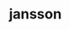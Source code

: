 ---
title: "jansson"
layout: cache
categories: [package, develop-2024-05-05]
meta: {"versions": ["2.14"], "compilers": ["gcc@=11.4.0", "gcc@=7.3.1"], "oss": ["amzn2", "ubuntu22.04"], "platforms": ["linux"], "targets": ["neoverse_v1", "x86_64_v3"], "stacks": ["aws-isc", "e4s", "e4s-neoverse_v1", "root"], "num_specs": 3, "num_specs_by_stack": {"aws-isc": 1, "root": 3, "e4s-neoverse_v1": 1, "e4s": 1}}
spec_details: [{"hash": "epyqb4jqrpzsxam2aykoqj4nbocwihv2", "compiler": "gcc@=7.3.1", "versions": ["2.14"], "os": "amzn2", "platform": "linux", "target": "x86_64_v3", "variants": ["build_system=cmake", "build_type=Release", "generator=make", "~ipo", "+shared"], "stacks": ["aws-isc", "root"], "size": "-", "tarball": "https://binaries.spack.io/releases/develop-2024-05-05/build_cache/linux-amzn2-x86_64_v3/gcc-7.3.1/jansson-2.14/linux-amzn2-x86_64_v3-gcc-7.3.1-jansson-2.14-epyqb4jqrpzsxam2aykoqj4nbocwihv2.spack"}, {"hash": "bqlmk3awdqvn2nsvyszfgno25ll5xv4v", "compiler": "gcc@=11.4.0", "versions": ["2.14"], "os": "ubuntu22.04", "platform": "linux", "target": "neoverse_v1", "variants": ["build_system=cmake", "build_type=Release", "generator=make", "~ipo", "+shared"], "stacks": ["e4s-neoverse_v1", "root"], "size": "-", "tarball": "https://binaries.spack.io/releases/develop-2024-05-05/build_cache/linux-ubuntu22.04-neoverse_v1/gcc-11.4.0/jansson-2.14/linux-ubuntu22.04-neoverse_v1-gcc-11.4.0-jansson-2.14-bqlmk3awdqvn2nsvyszfgno25ll5xv4v.spack"}, {"hash": "vxdcw54wk43tokfss2gk3jfxhnjda7pt", "compiler": "gcc@=11.4.0", "versions": ["2.14"], "os": "ubuntu22.04", "platform": "linux", "target": "x86_64_v3", "variants": ["build_system=cmake", "build_type=Release", "generator=make", "~ipo", "+shared"], "stacks": ["e4s", "root"], "size": "-", "tarball": "https://binaries.spack.io/releases/develop-2024-05-05/build_cache/linux-ubuntu22.04-x86_64_v3/gcc-11.4.0/jansson-2.14/linux-ubuntu22.04-x86_64_v3-gcc-11.4.0-jansson-2.14-vxdcw54wk43tokfss2gk3jfxhnjda7pt.spack"}]
---